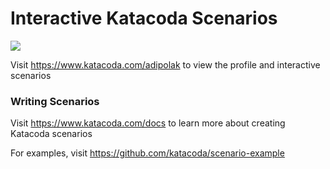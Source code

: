 # Interactive Katacoda Scenarios

[![](http://shields.katacoda.com/katacoda/adipolak/count.svg)](https://www.katacoda.com/adipolak "Get your profile on Katacoda.com")

Visit https://www.katacoda.com/adipolak to view the profile and interactive scenarios

### Writing Scenarios
Visit https://www.katacoda.com/docs to learn more about creating Katacoda scenarios

For examples, visit https://github.com/katacoda/scenario-example
